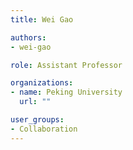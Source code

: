 ```yaml
---
title: Wei Gao

authors:
- wei-gao

role: Assistant Professor

organizations:
- name: Peking University
  url: ""

user_groups:
- Collaboration
---
```

